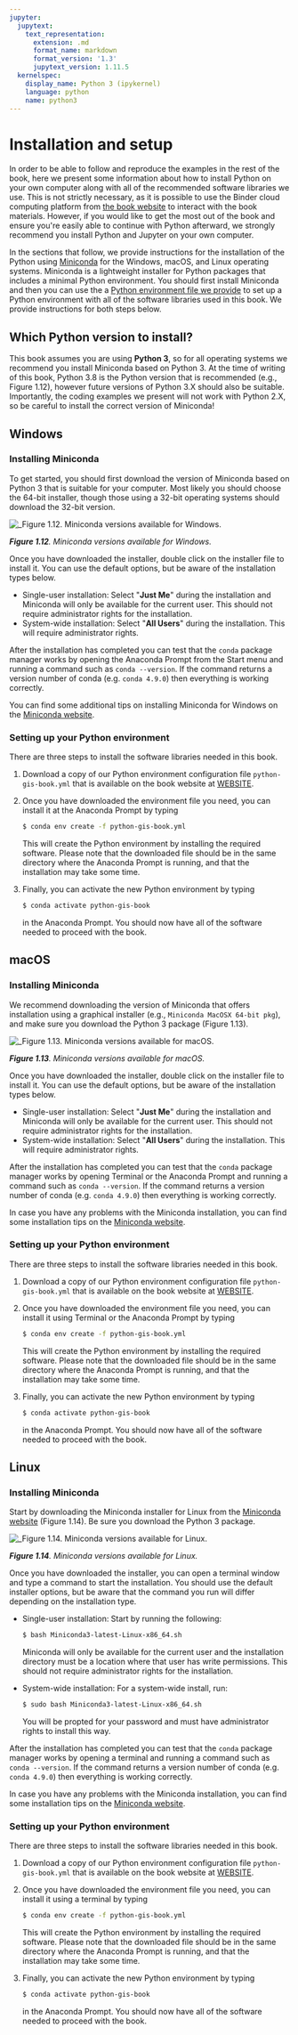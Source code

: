 ```yaml
---
jupyter:
  jupytext:
    text_representation:
      extension: .md
      format_name: markdown
      format_version: '1.3'
      jupytext_version: 1.11.5
  kernelspec:
    display_name: Python 3 (ipykernel)
    language: python
    name: python3
---
```


# Installation and setup

In order to be able to follow and reproduce the examples in the rest of the book, here we present some information about how to install Python on your own computer along with all of the recommended software libraries we use. This is not strictly necessary, as it is possible to use the Binder cloud computing platform from [the book website](https://pythongis.org/) to interact with the book materials. However, if you would like to get the most out of the book and ensure you're easily able to continue with Python afterward, we strongly recommend you install Python and Jupyter on your own computer.

In the sections that follow, we provide instructions for the installation of the Python using [Miniconda](https://docs.conda.io/en/latest/miniconda.html) for the Windows, macOS, and Linux operating systems. Miniconda is a lightweight installer for Python packages that includes a minimal Python environment. You should first install Miniconda and then you can use the a [Python environment file we provide]() to set up a Python environment with all of the software libraries used in this book. We provide instructions for both steps below.


## Which Python version to install?

This book assumes you are using **Python 3**, so for all operating systems we recommend you install Miniconda based on Python 3. At the time of writing of this book, Python 3.8 is the Python version that is recommended (e.g., Figure 1.12), however future versions of Python 3.X should also be suitable. Importantly, the coding examples we present will not work with Python 2.X, so be careful to install the correct version of Miniconda!


## Windows


### Installing Miniconda

To get started, you should first download the version of Miniconda based on Python 3 that is suitable for your computer. Most likely you should choose the 64-bit installer, though those using a 32-bit operating systems should download the 32-bit version.

![_**Figure 1.12**. Miniconda versions available for Windows.](../img/miniconda-windows.png)

_**Figure 1.12**. Miniconda versions available for Windows._

Once you have downloaded the installer, double click on the installer file to install it. You can use the default options, but be aware of the installation types below.

- Single-user installation: Select "**Just Me**" during the installation and Miniconda will only be available for the current user. This should not require administrator rights for the installation.
- System-wide installation: Select "**All Users**" during the installation. This will require administrator rights.

After the installation has completed you can test that the `conda` package manager works by opening the Anaconda Prompt from the Start menu and running a command such as `conda --version`. If the command returns a version number of conda (e.g. `conda 4.9.0`) then everything is working correctly.

You can find some additional tips on installing Miniconda for Windows on the [Miniconda website](https://docs.conda.io/projects/conda/en/latest/user-guide/install/windows.html).


### Setting up your Python environment

There are three steps to install the software libraries needed in this book.

1. Download a copy of our Python environment configuration file `python-gis-book.yml` that is available on the book website at [WEBSITE]().

2. Once you have downloaded the environment file you need, you can install it at the Anaconda Prompt by typing

    ```bash
    $ conda env create -f python-gis-book.yml
    ```

    This will create the Python environment by installing the required software. Please note that the downloaded file should be in the same directory where the Anaconda Prompt is running, and that the installation may take some time.
   
3. Finally, you can activate the new Python environment by typing

    ```bash
    $ conda activate python-gis-book
    ```

    in the Anaconda Prompt. You should now have all of the software needed to proceed with the book.


## macOS


### Installing Miniconda

We recommend downloading the version of Miniconda that offers installation using a graphical installer (e.g., `Miniconda MacOSX 64-bit pkg`), and make sure you download the Python 3 package (Figure 1.13).

![_**Figure 1.13**. Miniconda versions available for macOS.](../img/miniconda-macos.png)

_**Figure 1.13**. Miniconda versions available for macOS._

Once you have downloaded the installer, double click on the installer file to install it. You can use the default options, but be aware of the installation types below.

- Single-user installation: Select "**Just Me**" during the installation and Miniconda will only be available for the current user. This should not require administrator rights for the installation.
- System-wide installation: Select "**All Users**" during the installation. This will require administrator rights.

After the installation has completed you can test that the `conda` package manager works by opening Terminal or the Anaconda Prompt and running a command such as `conda --version`. If the command returns a version number of conda (e.g. `conda 4.9.0`) then everything is working correctly.

In case you have any problems with the Miniconda installation, you can find some installation tips on the [Miniconda website](https://docs.conda.io/projects/conda/en/latest/user-guide/install/macos.html).


### Setting up your Python environment

There are three steps to install the software libraries needed in this book.

1. Download a copy of our Python environment configuration file `python-gis-book.yml` that is available on the book website at [WEBSITE]().

2. Once you have downloaded the environment file you need, you can install it using Terminal or the Anaconda Prompt by typing

    ```bash
    $ conda env create -f python-gis-book.yml
    ```

    This will create the Python environment by installing the required software. Please note that the downloaded file should be in the same directory where the Anaconda Prompt is running, and that the installation may take some time.
   
3. Finally, you can activate the new Python environment by typing

    ```bash
    $ conda activate python-gis-book
    ```

    in the Anaconda Prompt. You should now have all of the software needed to proceed with the book.


## Linux


### Installing Miniconda

Start by downloading the Miniconda installer for Linux from the [Miniconda website](https://docs.conda.io/en/latest/miniconda.html) (Figure 1.14). Be sure you download the Python 3 package.

![_**Figure 1.14**. Miniconda versions available for Linux.](../img/miniconda-linux.png)

_**Figure 1.14**. Miniconda versions available for Linux._

Once you have downloaded the installer, you can open a terminal window and type a command to start the installation. You should use the default installer options, but be aware that the command you run will differ depending on the installation type.

- Single-user installation: Start by running the following:

    ```bash
    $ bash Miniconda3-latest-Linux-x86_64.sh
    ```

   Miniconda will only be available for the current user and the installation directory must be a location where that user has write permissions. This should not require administrator rights for the installation.

- System-wide installation: For a system-wide install, run:

    ```bash
    $ sudo bash Miniconda3-latest-Linux-x86_64.sh
    ```

    You will be propted for your password and must have administrator rights to install this way.

After the installation has completed you can test that the `conda` package manager works by opening a terminal and running a command such as `conda --version`. If the command returns a version number of conda (e.g. `conda 4.9.0`) then everything is working correctly.

In case you have any problems with the Miniconda installation, you can find some installation tips on the [Miniconda website](https://docs.conda.io/projects/conda/en/latest/user-guide/install/linux.html).


### Setting up your Python environment

There are three steps to install the software libraries needed in this book.

1. Download a copy of our Python environment configuration file `python-gis-book.yml` that is available on the book website at [WEBSITE]().

2. Once you have downloaded the environment file you need, you can install it using a terminal by typing

    ```bash
    $ conda env create -f python-gis-book.yml
    ```

    This will create the Python environment by installing the required software. Please note that the downloaded file should be in the same directory where the Anaconda Prompt is running, and that the installation may take some time.
   
3. Finally, you can activate the new Python environment by typing

    ```bash
    $ conda activate python-gis-book
    ```

    in the Anaconda Prompt. You should now have all of the software needed to proceed with the book.
